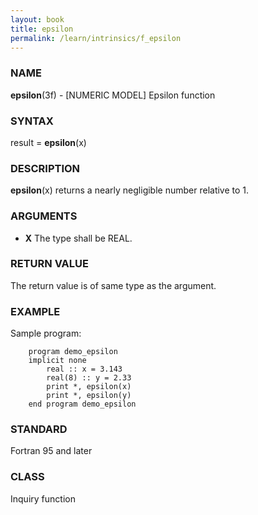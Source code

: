 ```yaml
---
layout: book
title: epsilon
permalink: /learn/intrinsics/f_epsilon
---
```

### NAME

**epsilon**(3f) - \[NUMERIC MODEL\] Epsilon function

### SYNTAX

result = **epsilon**(x)

### DESCRIPTION

**epsilon**(x) returns a nearly negligible number relative to 1.

### ARGUMENTS

  - **X**
    The type shall be REAL.

### RETURN VALUE

The return value is of same type as the argument.

### EXAMPLE

Sample program:

```
    program demo_epsilon
    implicit none
        real :: x = 3.143
        real(8) :: y = 2.33
        print *, epsilon(x)
        print *, epsilon(y)
    end program demo_epsilon
```

### STANDARD

Fortran 95 and later

### CLASS

Inquiry function

